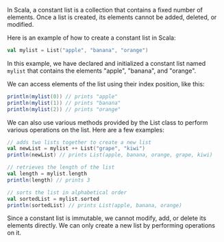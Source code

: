 In Scala, a constant list is a collection that contains a fixed number of elements. Once a list is created, its elements cannot be added, deleted, or modified.

Here is an example of how to create a constant list in Scala:

```scala
val mylist = List("apple", "banana", "orange")
```

In this example, we have declared and initialized a constant list named `mylist` that contains the elements "apple", "banana", and "orange".

We can access elements of the list using their index position, like this:

```scala
println(mylist(0)) // prints "apple"
println(mylist(1)) // prints "banana"
println(mylist(2)) // prints "orange"
```

We can also use various methods provided by the List class to perform various operations on the list. Here are a few examples:

```scala
// adds two lists together to create a new list
val newList = mylist ++ List("grape", "kiwi")
println(newList) // prints List(apple, banana, orange, grape, kiwi)

// retrieves the length of the list
val length = mylist.length
println(length) // prints 3

// sorts the list in alphabetical order
val sortedList = mylist.sorted
println(sortedList) // prints List(apple, banana, orange)
```

Since a constant list is immutable, we cannot modify, add, or delete its elements directly. We can only create a new list by performing operations on it.